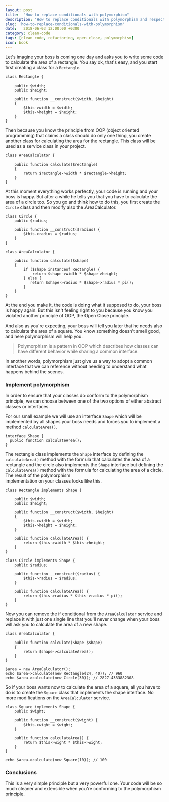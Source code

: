 ```yaml
---
layout: post
title:  "How to replace conditionals with polymorphism"
description: "How to replace conditionals with polymorphism and respect the O(open close) principle from SOLID"
slug: 'how-to-replace-conditionals-with-polymorphism'
date:   2018-06-03 12:00:00 +0300
category: clean-code
tags: [clean code, refactoring, open close, polymorphism]
icon: book
---
```


Let's imagine your boss is coming one day and asks you to write some code to calculate the area of a rectangle.
You say ok, that's easy, and you start first creating a class for a `Rectangle`. 

``` 
class Rectangle {

    public $width;
    public $height;
    
    public function __construct($width, $height) 
    {
        $this->width = $width;
        $this->height = $height;
    }
}
```  

Then because you know the principle from OOP (object oriented programming) that claims a class should do only one 
thing, you create another class for calculating the area for the rectangle. This class will be used as a service class
in your project.

``` 
class AreaCalculator {

    public function calculate($rectangle) 
    {
        return $rectangle->width * $rectangle->height;
    }
}
```

At this moment everything works perfectly, your code is running and your boss is happy. But after a while he tells you
that you have to calculate the area of a circle too. So you go and think how to do this, you first create the 
`Circle` class and then modify also the AreaCalculator.

``` 
class Circle {
    public $radius;
    
    public function __construct($radius) {
        $this->radius = $radius;
    }
}

class AreaCalculator {

    public function calculate($shape) 
    {
        if ($shape instanceof Rectangle) { 
            return $shape->width * $shape->height;
        } else {
           return $shape->radius * $shape->radius * pi();
        }
    }
}
```

At the end you make it, the code is doing what it supposed to do, your boss is happy again. But this isn't feeling 
right to you because you know you violated another principle of OOP, the Open Close principle. 

And also as you're expecting, your boss will tell you later that he needs also to calculate the area of a square. 
You know something doesn't smell good, and here polymorphism will help you. 

> Polymorphism is a pattern in OOP  which describes how classes can have different 
behavior while sharing a common interface.  

In another words, polymorphism just give us a way to adopt a common interface that we can reference without needing
to understand what happens behind the scenes.

### Implement polymorphism

In order to ensure that your classes do conform to the polymorphism principle, we can choose between one of the two 
options of either abstract classes or interfaces.

For our small example we will use an interface `Shape` which will be implemented by all shapes your boss needs and 
forces you to implement a method `calculateArea()`.

```
interface Shape {
  public function calculateArea();
}
```

The rectangle class implements the `Shape` interface by defining the `calculateArea()` method with the formula that 
calculates the area of a rectangle and the circle also implements the `Shape` interface but defining the 
`calculateArea()` method with the formula for calculating the area of a circle. The result of the polymorphism  
implementation on your classes looks like this.

```
class Rectangle implements Shape {

    public $width;
    public $height;
    
    public function __construct($width, $height) 
    {
        $this->width = $width;
        $this->height = $height;
    }
    
    public function calculateArea() {
        return $this->width * $this->height;
    }
}

class Circle implements Shape {
    public $radius;
    
    public function __construct($radius) {
        $this->radius = $radius;
    }
    
    public function calculateArea() {
        return $this->radius * $this->radius * pi();
    }
}
```

Now you can remove the if conditional from the `AreaCalculator` service and replace it with just one single line that
you'll never change when your boss will ask you to calculate the area of a new shape.

``` 
class AreaCalculator {

    public function calculate(Shape $shape) 
    {
        return $shape->calculateArea();
    }
}

$area = new AreaCalculator();
echo $area->calculate(new Rectangle(24, 40)); // 960
echo $area->calculate(new Circle(30)); // 2827.4333882308
```

So if your boss wants now to calculate the area of a square, all you have to do is to create the `Square` class 
that implements the shape interface. No more modifications on the `AreaCalculator` service. 

``` 
class Square implements Shape {
    public $wight;
    
    public function __construct($wight) {
        $this->wight = $wight;
    }
    
    public function calculateArea() {
        return $this->wight * $this->wight;
    }
}

echo $area->calculate(new Square(10)); // 100
```

### Conclusions
This is a very simple principle but a very powerful one. Your code will be so much cleaner and extensible when you're
conforming to the polymorphism principle. 
